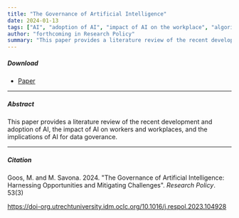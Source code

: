 ```yaml
---
title: "The Governance of Artificial Intelligence" 
date: 2024-01-13
tags: ["AI", "adoption of AI", "impact of AI on the workplace", "algorithmic management", "governance of data"]
author: "forthcoming in Research Policy"
summary: "This paper provides a literature review of the recent development and adoption of AI, the impact of AI on workers and workplaces, and the implications of AI for data goverance."
---
```


##### Download

+ [Paper](/17.pdf)
---

##### Abstract

This paper provides a literature review of the recent development and adoption of AI, the impact of AI on workers and workplaces, and the implications of AI for data goverance.

---

##### Citation

Goos, M. and M. Savona. 2024. "The Governance of Artificial Intelligence: Harnessing Opportunities and Mitigating Challenges". *Research Policy*. 53(3)

https://doi-org.utrechtuniversity.idm.oclc.org/10.1016/j.respol.2023.104928

